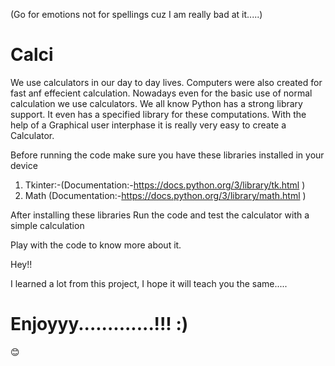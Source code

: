 (Go for emotions not for spellings cuz I am really bad at it.....)

# Calci

We use calculators in our day to day lives. Computers were also created for fast anf effecient calculation. Nowadays even for the basic use of normal calculation we use calculators. We all know Python has a strong library support. It even has a specified library for these computations. With the help of a Graphical user interphase it is really very easy to create a Calculator. 

Before running the code make sure you have these libraries installed in your device
1. Tkinter:-(Documentation:-https://docs.python.org/3/library/tk.html )
2. Math (Documentation:-https://docs.python.org/3/library/math.html )

After installing these libraries Run the code and test the calculator with a simple calculation
 
Play with the code to know more about it.

Hey!!

I learned a lot from this project, I hope it will teach you the same.....

# Enjoyyy.............!!! :)

😊
